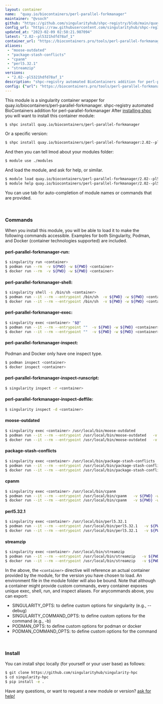 ```yaml
---
layout: container
name:  "quay.io/biocontainers/perl-parallel-forkmanager"
maintainer: "@vsoch"
github: "https://github.com/singularityhub/shpc-registry/blob/main/quay.io/biocontainers/perl-parallel-forkmanager/container.yaml"
config_url: "https://raw.githubusercontent.com/singularityhub/shpc-registry/main/quay.io/biocontainers/perl-parallel-forkmanager/container.yaml"
updated_at: "2023-02-09 02:58:21.987094"
latest: "2.02--pl5321hdfd78af_1"
container_url: "https://biocontainers.pro/tools/perl-parallel-forkmanager"
aliases:
 - "moose-outdated"
 - "package-stash-conflicts"
 - "cpanm"
 - "perl5.32.1"
 - "streamzip"
versions:
 - "2.02--pl5321hdfd78af_1"
description: "shpc-registry automated BioContainers addition for perl-parallel-forkmanager"
config: {"url": "https://biocontainers.pro/tools/perl-parallel-forkmanager", "maintainer": "@vsoch", "description": "shpc-registry automated BioContainers addition for perl-parallel-forkmanager", "latest": {"2.02--pl5321hdfd78af_1": "sha256:22b31e372afe1d28d15dd3ff10df015d709de5d40f09ff8f358ac1ce21578417"}, "tags": {"2.02--pl5321hdfd78af_1": "sha256:22b31e372afe1d28d15dd3ff10df015d709de5d40f09ff8f358ac1ce21578417"}, "docker": "quay.io/biocontainers/perl-parallel-forkmanager", "aliases": {"moose-outdated": "/usr/local/bin/moose-outdated", "package-stash-conflicts": "/usr/local/bin/package-stash-conflicts", "cpanm": "/usr/local/bin/cpanm", "perl5.32.1": "/usr/local/bin/perl5.32.1", "streamzip": "/usr/local/bin/streamzip"}}
---
```


This module is a singularity container wrapper for quay.io/biocontainers/perl-parallel-forkmanager.
shpc-registry automated BioContainers addition for perl-parallel-forkmanager
After [installing shpc](#install) you will want to install this container module:


```bash
$ shpc install quay.io/biocontainers/perl-parallel-forkmanager
```

Or a specific version:

```bash
$ shpc install quay.io/biocontainers/perl-parallel-forkmanager:2.02--pl5321hdfd78af_1
```

And then you can tell lmod about your modules folder:

```bash
$ module use ./modules
```

And load the module, and ask for help, or similar.

```bash
$ module load quay.io/biocontainers/perl-parallel-forkmanager/2.02--pl5321hdfd78af_1
$ module help quay.io/biocontainers/perl-parallel-forkmanager/2.02--pl5321hdfd78af_1
```

You can use tab for auto-completion of module names or commands that are provided.

<br>

### Commands

When you install this module, you will be able to load it to make the following commands accessible.
Examples for both Singularity, Podman, and Docker (container technologies supported) are included.

#### perl-parallel-forkmanager-run:

```bash
$ singularity run <container>
$ podman run --rm  -v ${PWD} -w ${PWD} <container>
$ docker run --rm  -v ${PWD} -w ${PWD} <container>
```

#### perl-parallel-forkmanager-shell:

```bash
$ singularity shell -s /bin/sh <container>
$ podman run --it --rm --entrypoint /bin/sh  -v ${PWD} -w ${PWD} <container>
$ docker run --it --rm --entrypoint /bin/sh  -v ${PWD} -w ${PWD} <container>
```

#### perl-parallel-forkmanager-exec:

```bash
$ singularity exec <container> "$@"
$ podman run --it --rm --entrypoint ""  -v ${PWD} -w ${PWD} <container> "$@"
$ docker run --it --rm --entrypoint ""  -v ${PWD} -w ${PWD} <container> "$@"
```

#### perl-parallel-forkmanager-inspect:

Podman and Docker only have one inspect type.

```bash
$ podman inspect <container>
$ docker inspect <container>
```

#### perl-parallel-forkmanager-inspect-runscript:

```bash
$ singularity inspect -r <container>
```

#### perl-parallel-forkmanager-inspect-deffile:

```bash
$ singularity inspect -d <container>
```


#### moose-outdated

```bash
$ singularity exec <container> /usr/local/bin/moose-outdated
$ podman run --it --rm --entrypoint /usr/local/bin/moose-outdated   -v ${PWD} -w ${PWD} <container> -c " $@"
$ docker run --it --rm --entrypoint /usr/local/bin/moose-outdated   -v ${PWD} -w ${PWD} <container> -c " $@"
```


#### package-stash-conflicts

```bash
$ singularity exec <container> /usr/local/bin/package-stash-conflicts
$ podman run --it --rm --entrypoint /usr/local/bin/package-stash-conflicts   -v ${PWD} -w ${PWD} <container> -c " $@"
$ docker run --it --rm --entrypoint /usr/local/bin/package-stash-conflicts   -v ${PWD} -w ${PWD} <container> -c " $@"
```


#### cpanm

```bash
$ singularity exec <container> /usr/local/bin/cpanm
$ podman run --it --rm --entrypoint /usr/local/bin/cpanm   -v ${PWD} -w ${PWD} <container> -c " $@"
$ docker run --it --rm --entrypoint /usr/local/bin/cpanm   -v ${PWD} -w ${PWD} <container> -c " $@"
```


#### perl5.32.1

```bash
$ singularity exec <container> /usr/local/bin/perl5.32.1
$ podman run --it --rm --entrypoint /usr/local/bin/perl5.32.1   -v ${PWD} -w ${PWD} <container> -c " $@"
$ docker run --it --rm --entrypoint /usr/local/bin/perl5.32.1   -v ${PWD} -w ${PWD} <container> -c " $@"
```


#### streamzip

```bash
$ singularity exec <container> /usr/local/bin/streamzip
$ podman run --it --rm --entrypoint /usr/local/bin/streamzip   -v ${PWD} -w ${PWD} <container> -c " $@"
$ docker run --it --rm --entrypoint /usr/local/bin/streamzip   -v ${PWD} -w ${PWD} <container> -c " $@"
```



In the above, the `<container>` directive will reference an actual container provided
by the module, for the version you have chosen to load. An environment file in the
module folder will also be bound. Note that although a container
might provide custom commands, every container exposes unique exec, shell, run, and
inspect aliases. For anycommands above, you can export:

 - SINGULARITY_OPTS: to define custom options for singularity (e.g., --debug)
 - SINGULARITY_COMMAND_OPTS: to define custom options for the command (e.g., -b)
 - PODMAN_OPTS: to define custom options for podman or docker
 - PODMAN_COMMAND_OPTS: to define custom options for the command

<br>

### Install

You can install shpc locally (for yourself or your user base) as follows:

```bash
$ git clone https://github.com/singularityhub/singularity-hpc
$ cd singularity-hpc
$ pip install -e .
```

Have any questions, or want to request a new module or version? [ask for help!](https://github.com/singularityhub/singularity-hpc/issues)